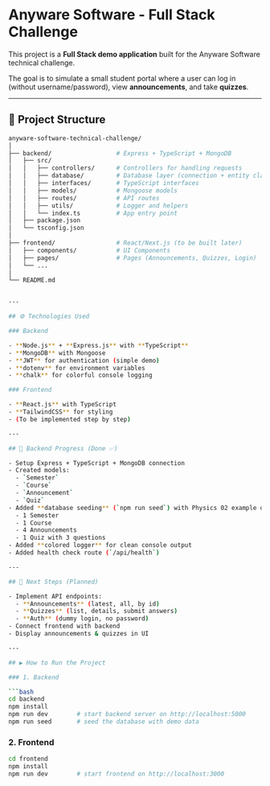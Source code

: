 # Anyware Software - Full Stack Challenge

This project is a **Full Stack demo application** built for the Anyware Software technical challenge.

The goal is to simulate a small student portal where a user can log in (without username/password), view **announcements**, and take **quizzes**.

---

## 📂 Project Structure

````bash
anyware-software-technical-challenge/
│
├── backend/                  # Express + TypeScript + MongoDB
│   ├── src/
│   │   ├── controllers/      # Controllers for handling requests
│   │   ├── database/         # Database layer (connection + entity classes + seed)
│   │   ├── interfaces/       # TypeScript interfaces
│   │   ├── models/           # Mongoose models
│   │   ├── routes/           # API routes
│   │   ├── utils/            # Logger and helpers
│   │   └── index.ts          # App entry point
│   ├── package.json
│   └── tsconfig.json
│
├── frontend/                 # React/Next.js (to be built later)
│   ├── components/           # UI Components
│   ├── pages/                # Pages (Announcements, Quizzes, Login)
│   └── ...
│
└── README.md


---

## ⚙️ Technologies Used

### Backend

- **Node.js** + **Express.js** with **TypeScript**
- **MongoDB** with Mongoose
- **JWT** for authentication (simple demo)
- **dotenv** for environment variables
- **chalk** for colorful console logging

### Frontend

- **React.js** with TypeScript
- **TailwindCSS** for styling
- (To be implemented step by step)

---

## 🚀 Backend Progress (Done ✅)

- Setup Express + TypeScript + MongoDB connection
- Created models:
  - `Semester`
  - `Course`
  - `Announcement`
  - `Quiz`
- Added **database seeding** (`npm run seed`) with Physics 02 example data:
  - 1 Semester
  - 1 Course
  - 4 Announcements
  - 1 Quiz with 3 questions
- Added **colored logger** for clean console output
- Added health check route (`/api/health`)

---

## 🎯 Next Steps (Planned)

- Implement API endpoints:
  - **Announcements** (latest, all, by id)
  - **Quizzes** (list, details, submit answers)
  - **Auth** (dummy login, no password)
- Connect frontend with backend
- Display announcements & quizzes in UI

---

## ▶️ How to Run the Project

### 1. Backend

```bash
cd backend
npm install
npm run dev        # start backend server on http://localhost:5000
npm run seed       # seed the database with demo data
````

### 2. Frontend

```bash
cd frontend
npm install
npm run dev        # start frontend on http://localhost:3000
```
